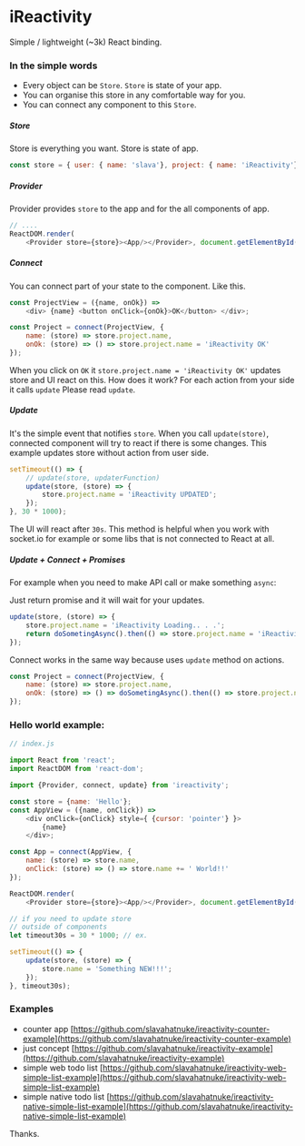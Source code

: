 # iReactivity
Simple / lightweight (~3k) React binding.

### In the simple words
- Every object can be `Store`. `Store` is state of your app. 
- You can organise this store in any comfortable way for you.
- You can connect any component to this `Store`.

##### Store
Store is everything you want. Store is state of app.
```javascript
const store = { user: { name: 'slava'}, project: { name: 'iReactivity'} };
```
##### Provider
Provider provides `store` to the app and for the all components of app.
```javascript
// ....
ReactDOM.render(
    <Provider store={store}><App/></Provider>, document.getElementById('root'));
```

##### Connect
You can connect part of your state to the component. Like this.
```javascript
const ProjectView = ({name, onOk}) =>
    <div> {name} <button onClick={onOk}>OK</button> </div>;

const Project = connect(ProjectView, {
    name: (store) => store.project.name,
    onOk: (store) => () => store.project.name = 'iReactivity OK'
});
```
When you click on `OK` it `store.project.name = 'iReactivity OK'` updates store and UI react on this.
How does it work? For each action from your side it calls `update` Please read `update`. 

##### Update
It's the simple event that notifies `store`. When you call `update(store)`, connected component will try to react if there is some changes.
This example updates store without action from user side.

```javascript
setTimeout(() => {
    // update(store, updaterFunction)
    update(store, (store) => {
        store.project.name = 'iReactivity UPDATED';
    });
}, 30 * 1000);
```
The UI will react after `30s`.
This method is helpful when you work with socket.io for example or some libs that is not connected to React at all.

##### Update + Connect + Promises
For example when you need to make API call or make something `async`: 

Just return promise and it will wait for your updates.
```javascript
update(store, (store) => {
    store.project.name = 'iReactivity Loading.. . .';
    return doSometingAsync().then(() => store.project.name = 'iReactivity UPDATED')
});
```

Connect works in the same way because uses `update` method on actions.
```javascript
const Project = connect(ProjectView, {
    name: (store) => store.project.name,
    onOk: (store) => () => doSometingAsync().then(() => store.project.name = 'iReactivity OK')
});
```

### Hello world example:
```javascript
// index.js

import React from 'react';
import ReactDOM from 'react-dom';

import {Provider, connect, update} from 'ireactivity';

const store = {name: 'Hello'};
const AppView = ({name, onClick}) =>
    <div onClick={onClick} style={ {cursor: 'pointer'} }>
        {name}
    </div>;

const App = connect(AppView, {
    name: (store) => store.name,
    onClick: (store) => () => store.name += ' World!!'
});

ReactDOM.render(
    <Provider store={store}><App/></Provider>, document.getElementById('root'));

// if you need to update store
// outside of components
let timeout30s = 30 * 1000; // ex.

setTimeout(() => {
    update(store, (store) => {
        store.name = 'Something NEW!!!';
    });
}, timeout30s);
```

### Examples
- counter app [https://github.com/slavahatnuke/ireactivity-counter-example](https://github.com/slavahatnuke/ireactivity-counter-example)
- just concept [https://github.com/slavahatnuke/ireactivity-example](https://github.com/slavahatnuke/ireactivity-example)
- simple web todo list [https://github.com/slavahatnuke/ireactivity-web-simple-list-example](https://github.com/slavahatnuke/ireactivity-web-simple-list-example)
- simple native todo list [https://github.com/slavahatnuke/ireactivity-native-simple-list-example](https://github.com/slavahatnuke/ireactivity-native-simple-list-example)

Thanks.